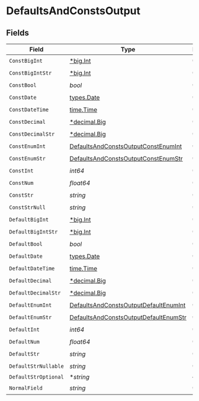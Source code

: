 # DefaultsAndConstsOutput


## Fields

| Field                                                                                                 | Type                                                                                                  | Required                                                                                              | Description                                                                                           |
| ----------------------------------------------------------------------------------------------------- | ----------------------------------------------------------------------------------------------------- | ----------------------------------------------------------------------------------------------------- | ----------------------------------------------------------------------------------------------------- |
| `ConstBigInt`                                                                                         | [*big.Int](https://pkg.go.dev/math/big#Int)                                                           | :heavy_check_mark:                                                                                    | N/A                                                                                                   |
| `ConstBigIntStr`                                                                                      | [*big.Int](https://pkg.go.dev/math/big#Int)                                                           | :heavy_check_mark:                                                                                    | N/A                                                                                                   |
| `ConstBool`                                                                                           | *bool*                                                                                                | :heavy_check_mark:                                                                                    | N/A                                                                                                   |
| `ConstDate`                                                                                           | [types.Date](../../types/date.md)                                                                     | :heavy_check_mark:                                                                                    | N/A                                                                                                   |
| `ConstDateTime`                                                                                       | [time.Time](https://pkg.go.dev/time#Time)                                                             | :heavy_check_mark:                                                                                    | N/A                                                                                                   |
| `ConstDecimal`                                                                                        | [*decimal.Big](https://pkg.go.dev/github.com/ericlagergren/decimal#Big)                               | :heavy_check_mark:                                                                                    | N/A                                                                                                   |
| `ConstDecimalStr`                                                                                     | [*decimal.Big](https://pkg.go.dev/github.com/ericlagergren/decimal#Big)                               | :heavy_check_mark:                                                                                    | N/A                                                                                                   |
| `ConstEnumInt`                                                                                        | [DefaultsAndConstsOutputConstEnumInt](../../models/shared/defaultsandconstsoutputconstenumint.md)     | :heavy_check_mark:                                                                                    | N/A                                                                                                   |
| `ConstEnumStr`                                                                                        | [DefaultsAndConstsOutputConstEnumStr](../../models/shared/defaultsandconstsoutputconstenumstr.md)     | :heavy_check_mark:                                                                                    | N/A                                                                                                   |
| `ConstInt`                                                                                            | *int64*                                                                                               | :heavy_check_mark:                                                                                    | N/A                                                                                                   |
| `ConstNum`                                                                                            | *float64*                                                                                             | :heavy_check_mark:                                                                                    | N/A                                                                                                   |
| `ConstStr`                                                                                            | *string*                                                                                              | :heavy_check_mark:                                                                                    | N/A                                                                                                   |
| `ConstStrNull`                                                                                        | *string*                                                                                              | :heavy_check_mark:                                                                                    | N/A                                                                                                   |
| `DefaultBigInt`                                                                                       | [*big.Int](https://pkg.go.dev/math/big#Int)                                                           | :heavy_check_mark:                                                                                    | N/A                                                                                                   |
| `DefaultBigIntStr`                                                                                    | [*big.Int](https://pkg.go.dev/math/big#Int)                                                           | :heavy_check_mark:                                                                                    | N/A                                                                                                   |
| `DefaultBool`                                                                                         | *bool*                                                                                                | :heavy_check_mark:                                                                                    | N/A                                                                                                   |
| `DefaultDate`                                                                                         | [types.Date](../../types/date.md)                                                                     | :heavy_check_mark:                                                                                    | N/A                                                                                                   |
| `DefaultDateTime`                                                                                     | [time.Time](https://pkg.go.dev/time#Time)                                                             | :heavy_check_mark:                                                                                    | N/A                                                                                                   |
| `DefaultDecimal`                                                                                      | [*decimal.Big](https://pkg.go.dev/github.com/ericlagergren/decimal#Big)                               | :heavy_check_mark:                                                                                    | N/A                                                                                                   |
| `DefaultDecimalStr`                                                                                   | [*decimal.Big](https://pkg.go.dev/github.com/ericlagergren/decimal#Big)                               | :heavy_check_mark:                                                                                    | N/A                                                                                                   |
| `DefaultEnumInt`                                                                                      | [DefaultsAndConstsOutputDefaultEnumInt](../../models/shared/defaultsandconstsoutputdefaultenumint.md) | :heavy_check_mark:                                                                                    | N/A                                                                                                   |
| `DefaultEnumStr`                                                                                      | [DefaultsAndConstsOutputDefaultEnumStr](../../models/shared/defaultsandconstsoutputdefaultenumstr.md) | :heavy_check_mark:                                                                                    | N/A                                                                                                   |
| `DefaultInt`                                                                                          | *int64*                                                                                               | :heavy_check_mark:                                                                                    | N/A                                                                                                   |
| `DefaultNum`                                                                                          | *float64*                                                                                             | :heavy_check_mark:                                                                                    | N/A                                                                                                   |
| `DefaultStr`                                                                                          | *string*                                                                                              | :heavy_check_mark:                                                                                    | N/A                                                                                                   |
| `DefaultStrNullable`                                                                                  | *string*                                                                                              | :heavy_check_mark:                                                                                    | N/A                                                                                                   |
| `DefaultStrOptional`                                                                                  | **string*                                                                                             | :heavy_minus_sign:                                                                                    | N/A                                                                                                   |
| `NormalField`                                                                                         | *string*                                                                                              | :heavy_check_mark:                                                                                    | N/A                                                                                                   |
